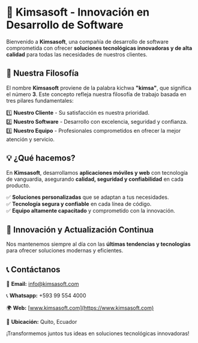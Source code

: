 # 🚀 Kimsasoft - Innovación en Desarrollo de Software

Bienvenido a **Kimsasoft**, una compañía de desarrollo de software comprometida con ofrecer **soluciones tecnológicas innovadoras y de alta calidad** para todas las necesidades de nuestros clientes.

## 🎯 Nuestra Filosofía  
El nombre **Kimsasoft** proviene de la palabra kichwa **"kimsa"**, que significa el número **3**. Este concepto refleja nuestra filosofía de trabajo basada en tres pilares fundamentales:

1️⃣ **Nuestro Cliente** - Su satisfacción es nuestra prioridad.  
2️⃣ **Nuestro Software** - Desarrollo con excelencia, seguridad y confianza.  
3️⃣ **Nuestro Equipo** - Profesionales comprometidos en ofrecer la mejor atención y servicio.  

## 💡 ¿Qué hacemos?
En **Kimsasoft**, desarrollamos **aplicaciones móviles y web** con tecnología de vanguardia, asegurando **calidad, seguridad y confiabilidad** en cada producto.  

✅ **Soluciones personalizadas** que se adaptan a tus necesidades.  
✅ **Tecnología segura y confiable** en cada línea de código.  
✅ **Equipo altamente capacitado** y comprometido con la innovación.  

## 🚀 Innovación y Actualización Continua  
Nos mantenemos siempre al día con las **últimas tendencias y tecnologías** para ofrecer soluciones modernas y eficientes.  

## 📞 Contáctanos  
📧 **Email:** info@kimsasoft.com

📞 **Whatsapp:** +593 99 554 4000

🌍 **Web:** [www.kimsasoft.com](https://www.kimsasoft.com)  

📍 **Ubicación:** Quito, Ecuador  

¡Transformemos juntos tus ideas en soluciones tecnológicas innovadoras!  
